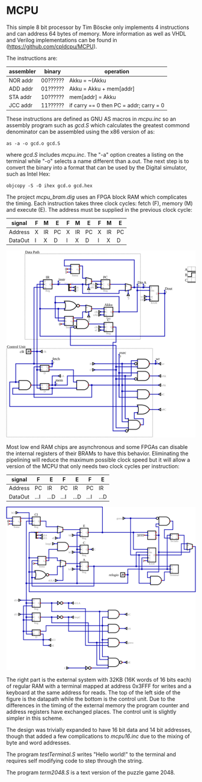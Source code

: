 # MCPU

This simple 8 bit processor by Tim Böscke only implements 4 instructions and
can address 64 bytes of memory. More information as well as VHDL and Verilog
implementations can be found in (https://github.com/cpldcpu/MCPU).

The instructions are:

| assembler | binary | operation |
|-----------|--------|-----------|
| NOR addr  | 00?????? | Akku = ~(Akku | mem[addr]) |
| ADD addr  | 01?????? | Akku = Akku + mem[addr] |
| STA addr  | 10?????? | mem[addr] = Akku |
| JCC addr  | 11?????? | if carry == 0 then PC = addr; carry = 0 |

These instructions are defined as GNU AS macros in *mcpu.inc* so
an assembly program such as *gcd.S* which calculates the greatest
commond denominator can be assembled using the x86 version of as:

    as -a -o gcd.o gcd.S

where *gcd.S* includes *mcpu.inc*. The "-a" option creates a listing
on the terminal while "-o" selects a name different than a.out. The
next step is to convert the binary into a format that can be used
by the Digital simulator, such as Intel Hex:

    objcopy -S -O ihex gcd.o gcd.hex

The project *mcpu_bram.dig* uses an FPGA block RAM which complicates
the timing. Each instruction takes three clock cycles: fetch (F),
memory (M) and execute (E). The address must be supplied in the
previous clock cycle:

| signal | F | M | E | F | M | E | F | M | E |
|--------|---|---|---|---|---|---|---|---|---|
| Address| X |IR |PC | X |IR |PC | X |IR |PC |
| DataOut| I | X | D | I | X | D | I | X | D |

![MCPU for BRAM](mcpu_bram.svg)

Most low end RAM chips are asynchronous and some FPGAs can disable the
internal registers of their BRAMs to have this behavior. Eliminating
the pipelining will reduce the maximum possible clock speed but it
will allow a version of the MCPU that only needs two clock cycles
per instruction:

| signal | F | E | F | E | F | E |
|--------|---|---|---|---|---|---|
| Address| PC | IR | PC | IR | PC | IR |
| DataOut| ...I | ...D | ...I | ...D | ...I | ...D |

![MCPU16](mcpu16_term.svg)

The right part is the external system with 32KB (16K words of 16 bits each) of
regular RAM with a terminal mapped at address 0x3FFF for writes and a keyboard
at the same address for reads. The top of the left side of the figure is the
datapath while the bottom is the control unit. Due to the differences in the
timing of the external memory the program counter and address registers have
exchanged places. The control unit is slightly simpler in this scheme.

The design was trivially expanded to have 16 bit data and 14 bit addresses, though
that added a few complications to *mcpu16.inc* due to the mixing of byte and word
addresses.

The program *testTerminal.S* writes "Hello world!" to the terminal and requires
self modifying code to step through the string.

The program *term2048.S* is a text version of the puzzle game 2048.
